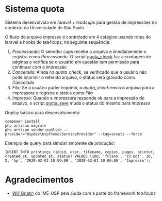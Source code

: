 Sistema quota
=============

Sistema desenvolvido em *laravel* + *tea4cups* para gestão de impressões no contexto 
da Universidade de São Paulo.

O fluxo do arquivo impresso é controlado em 4 estágios usando rotas do laravel e
hooks do tea4cups, na seguinte sequência:

 1. *Processando*: O servidor cups recebe o arquivo e imediatamente o registra 
    como *Processando*. O script [quota_check](https://raw.githubusercontent.com/fflch/quota/master/tea4cups/quota_check.j2) faz a contagem de páginas e
    verifica se o usuário em questão tem permissão para continuar com a impressão
 2. *Cancelado*: Ainda no *quota_check*, se verificado que o usuário não pode imprimir 
    o referido arquivo, o status será gravado como *Cancelado*
 3. *Fila*: Se o usuário puder imprimir, o *quota_check* envia o arquivo para a impressora
    e registra o status como *Fila*
 4. *Impresso*: Quando a impressora responde ok para a impressão do arquivo, o script 
    [quota_save](https://raw.githubusercontent.com/fflch/quota/master/tea4cups/quota_save.j2) muda o status do mesmo para *Impresso*

Deploy básico para desenvolvimento:

    composer install
    php artisan migrate
    php artisan vendor:publish --provider="Uspdev\UspTheme\ServiceProvider" --tag=assets --force

Exemplo de query para simular ambiente de produção:

    INSERT INTO printings (jobid, user, filename, copies, pages, printer, created_at, updated_at, status) VALUES (100, 'fulano', 'cv.odt', 10, 2, 'hp', '2020-02-01 10:00:00', '2020-02-01 10:00:00', 'Impresso');

# Agradecimentos

 - [Will Gnann](https://github.com/wgnann) do IME-USP pela ajuda com a parte do framework *tea4cups*
